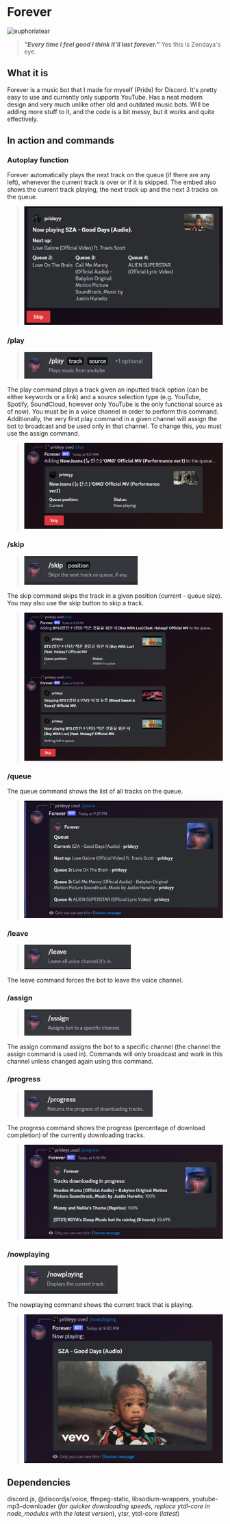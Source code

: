 # Forever

![euphoriatear](https://raw.githubusercontent.com/PrideInt/Forever/readme/readme/euphoriatear.gif)

> ***"Every time I feel good I think it'll last forever."*** Yes this is Zendaya's eye.

## What it is

Forever is a music bot that I made for myself (Pride) for Discord. It's pretty easy to use and currently only supports
YouTube. Has a neat modern design and very much unlike other old and outdated music bots. Will be adding
more stuff to it, and the code is a bit messy, but it works and quite effectively.

## In action and commands

### Autoplay function

Forever automatically plays the next track on the queue (if there are any left), whenever the current track is
over or if it is skipped. The embed also shows the current track playing, the next track up and the next 3 tracks
on the queue.

> ![foreverautoplay](https://raw.githubusercontent.com/PrideInt/Forever/readme/readme/foreverautoplay.png)

### /play

> ![foreverplay](https://raw.githubusercontent.com/PrideInt/Forever/readme/readme/foreverplay.png)

The play command plays a track given an inputted track option (can be either keywords or a link) and a source selection
type (e.g. YouTube, Spotify, SoundCloud, however only YouTube is the only functional source as of now). You
must be in a voice channel in order to perform this command. Additionally, the very first play command in a given
channel will assign the bot to broadcast and be used only in that channel. To change this, you must use the assign command.

> ![foreverplayaction](https://raw.githubusercontent.com/PrideInt/Forever/readme/readme/foreverplayaction.png)

### /skip

> ![foreverskip](https://raw.githubusercontent.com/PrideInt/Forever/readme/readme/foreverskip.png)

The skip command skips the track in a given position (current - queue size). You may also use the skip button to skip
a track.

> ![foreverskipaction](https://raw.githubusercontent.com/PrideInt/Forever/readme/readme/foreverskipaction.png)

### /queue

The queue command shows the list of all tracks on the queue.

> ![foreverqueueaction](https://raw.githubusercontent.com/PrideInt/Forever/readme/readme/foreverqueueaction.png)

### /leave

> ![foreverleave](https://raw.githubusercontent.com/PrideInt/Forever/readme/readme/foreverleave.png)

The leave command forces the bot to leave the voice channel.

### /assign

> ![foreverassign](https://raw.githubusercontent.com/PrideInt/Forever/readme/readme/foreverassign.png)

The assign command assigns the bot to a specific channel (the channel the assign command is used in). Commands will
only broadcast and work in this channel unless changed again using this command.

### /progress

> ![foreverprogress](https://raw.githubusercontent.com/PrideInt/Forever/readme/readme/foreverprogress.png)

The progress command shows the progress (percentage of download completion) of the currently downloading tracks.

> ![foreverprogressaction](https://raw.githubusercontent.com/PrideInt/Forever/readme/readme/foreverprogressaction.png)

### /nowplaying

> ![forevernp](https://raw.githubusercontent.com/PrideInt/Forever/readme/readme/forevernp.png)

The nowplaying command shows the current track that is playing.

> ![forevernpaction](https://raw.githubusercontent.com/PrideInt/Forever/readme/readme/forevernpaction.png)

## Dependencies

discord.js, @discordjs/voice, ffmpeg-static, libsodium-wrappers, youtube-mp3-downloader (*for quicker downloading speeds, replace ytdl-core in node_modules with the latest version*), 
ytsr, ytdl-core (*latest*)
